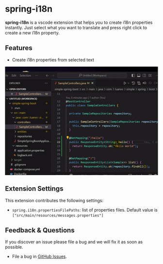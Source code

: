# spring-i18n

**spring-i18n** is a vscode extension that helps you to create i18n properties instantly.
Just select what you want to translate and press right click to create a new i18n property.

## Features
* Create i18n properties from selected text

![Demo](https://raw.githubusercontent.com/luanvuhlu/spring-i18n-extension/master/images/demo.gif)
## Extension Settings

This extension contributes the following settings:

* `spring.i18n.propertiesFilePaths`: list of properties files. Default value is `["src/main/resources/messages.properties"]`

## Feedback & Questions

If you discover an issue please file a bug and we will fix it as soon as possible.
* File a bug in [GitHub Issues](https://github.com/luanvuhlu/spring-i18n-extension/issues).